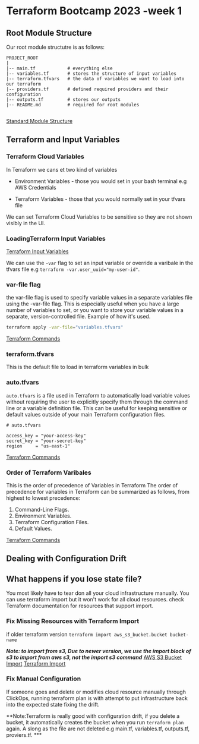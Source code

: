 # Terraform Bootcamp 2023 -week 1


## Root Module Structure

Our root module structutre is as follows:



```
PROJECT_ROOT
|
|-- main.tf            # everything else
|-- variables.tf       # stores the structure of input variables
|-- terraform.tfvars   # the data of variables we want to load into our terraform
|-- providers.tf       # defined required providers and their configuration
|-- outputs.tf         # stores our outputs
|-- README.md          # required for root modules


```


[Standard Module Structure](https://developer.hashicorp.com/terraform/language/modules/develop/structure)

## Terraform and Input Variables

### Terraform Cloud Variables

In Terraform we cans et two kind of variables
- Environment Variables - those you would set in your bash terminal e.g AWS Credentials

- Terraform Variables - those that you would normally set in your tfvars file

We can set Terraform Cloud Variables to be sensitive so they are not shown visibly in the UI.


### LoadingTerraform Input Variables
[Terraform Input Variables](https://developer.hashicorp.com/terraform/language/values/variables)

We can use the `-var` flag to set an input variable or override a varibale in the tfvars file e.g `terraform -var.user_uuid="my-user-id"`.

### var-file flag

the var-file flag is used to specify variable values in a separate variables file using the -var-file flag. This is especially useful when you have a large number of variables to set, or you want to store your variable values in a separate, version-controlled file.  Example of how it's used.
```sh
terraform apply -var-file="variables.tfvars"

```
[Terraform Commands](https://developer.hashicorp.com/terraform/cli/commands/)
### terraform.tfvars

This is the default file to load in terraform variables in bulk

### auto.tfvars

`auto.tfvars` is a file used in Terraform to automatically load variable values without requiring the user to explicitly specify them through the command line or a variable definition file. This can be useful for keeping sensitive or default values outside of your main Terraform configuration files.
```hcl
# auto.tfvars

access_key = "your-access-key"
secret_key = "your-secret-key"
region     = "us-east-1"

```

[Terraform Commands](https://developer.hashicorp.com/terraform/cli/commands/)

### Order of Terraform Varibales

This is the order of precedence of Variables in Terraform
The order of precedence for variables in Terraform can be summarized as follows, from highest to lowest precedence:

1. Command-Line Flags.
2. Environment Variables.
3. Terraform Configuration Files.
4. Default Values.

[Terraform Commands](https://developer.hashicorp.com/terraform/cli/commands/)


## Dealing with Configuration Drift

## What happens if you lose state file?

You most likely have to tear don all your cloud infrastructure manually. You can use terraform import but it won't work for all cloud resources. check Terraform documentation for resources that support import.
### Fix Missing Resources with Terraform Import
if older  terraform version
`terraform import aws_s3_bucket.bucket bucket-name`

***Note: to import from s3, Due to newer version, we use the import block of s3 to import from aws s3, not the import s3 command***
[AWS S3 Bucket Import](https://registry.terraform.io/providers/hashicorp/aws/latest/docs/resources/s3_bucket)
[Terraform Import](https://developer.hashicorp.com/terraform/cli/import)

### Fix Manual Configuration

If someone goes and delete or modifies cloud resource manually through ClickOps, running terraform plan is with attempt to put infrastructure back into the expected state fixing the drift. 

**Note:Terraform is really good with configuration drift, if you delete a bucket, it automatically creates the bucket when you run `terraform plan` again. A slong as the file are not deleted e.g main.tf, variables.tf, outputs.tf, proviers.tf. ***
